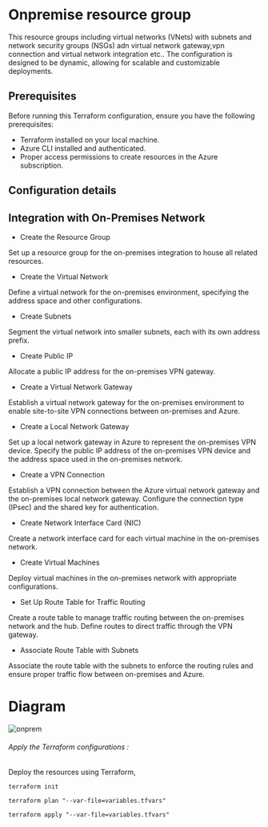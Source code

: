 # Onpremise resource group

This resource groups including virtual networks (VNets) with subnets and network security groups (NSGs) adn virtual network gateway,vpn connection and virtual network integration etc.. The configuration is designed to be dynamic, allowing for scalable and customizable deployments.
## Prerequisites

Before running this Terraform configuration, ensure you have the following prerequisites:
- Terraform installed on your local machine.
- Azure CLI installed and authenticated.
- Proper access permissions to create resources in the Azure subscription.

## Configuration details
## Integration with On-Premises Network
- Create the Resource Group

 Set up a resource group for the on-premises integration to house all related resources.
- Create the Virtual Network

 Define a virtual network for the on-premises environment, specifying the address space and other configurations.
- Create Subnets

Segment the virtual network into smaller subnets, each with its own address prefix.
- Create Public IP

Allocate a public IP address for the on-premises VPN gateway.
- Create a Virtual Network Gateway

Establish a virtual network gateway for the on-premises environment to enable site-to-site VPN connections between on-premises and Azure.
- Create a Local Network Gateway

Set up a local network gateway in Azure to represent the on-premises VPN device.
Specify the public IP address of the on-premises VPN device and the address space used in the on-premises network.
- Create a VPN Connection

Establish a VPN connection between the Azure virtual network gateway and the on-premises local network gateway.
Configure the connection type (IPsec) and the shared key for authentication.

- Create Network Interface Card (NIC)

Create a network interface card for each virtual machine in the on-premises network.
- Create Virtual Machines

Deploy virtual machines in the on-premises network with appropriate configurations.
- Set Up Route Table for Traffic Routing

Create a route table to manage traffic routing between the on-premises network and the hub.
Define routes to direct traffic through the VPN gateway.
- Associate Route Table with Subnets

Associate the route table with the subnets to enforce the routing rules and ensure proper traffic flow between on-premises and Azure.



# Diagram
![onprem](/home/aflalahmad/terraform-hub-and-spoke/Images/onprem.png)

###### Apply the Terraform configurations :
Deploy the resources using Terraform,
```
terraform init
```
```
terraform plan "--var-file=variables.tfvars"
```
```
terraform apply "--var-file=variables.tfvars"
```

